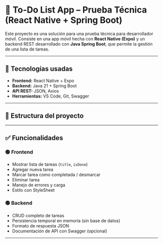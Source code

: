 # 📝 To-Do List App – Prueba Técnica (React Native + Spring Boot)

Este proyecto es una solución para una prueba técnica para desarrollador móvil. Consiste en una app móvil hecha con **React Native (Expo)** y un backend REST desarrollado con **Java Spring Boot**, que permite la gestión de una lista de tareas.

---

## 🚀 Tecnologías usadas

- **Frontend:** React Native + Expo
- **Backend:** Java 21 + Spring Boot
- **API REST:** JSON, Axios
- **Herramientas:** VS Code, Git, Swagger

---

## 📁 Estructura del proyecto


---

## ✅ Funcionalidades

### 🟢 Frontend
- Mostrar lista de tareas (`title`, `isDone`)
- Agregar nueva tarea
- Marcar tarea como completada / desmarcar
- Eliminar tarea
- Manejo de errores y carga
- Estilo con StyleSheet

### 🟢 Backend
- CRUD completo de tareas
- Persistencia temporal en memoria (sin base de datos)
- Formato de respuesta JSON
- Documentación de API con Swagger (opcional)

---


